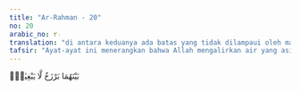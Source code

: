 ```yaml
---
title: "Ar-Rahman - 20"
no: 20
arabic_no: ٢٠
translation: "di antara keduanya ada batas yang tidak dilampaui oleh masing-masing."
tafsir: "Ayat-ayat ini menerangkan bahwa Allah mengalirkan air yang asin dari air yang tawar berdekatan yang kemudian berkumpul menjadi satu, masing-masing tidak mempengaruhi yang lain, yang asin tidak mempengaruhi yang tawar sehingga yang tawar menjadi asin dan yang asin menjadi tawar. Allah telah membatasi di antara keduanya dengan batas yang telah diciptakan dengan kekuasaan-Nya atau dibatasinya dengan batas yang berupa tanah. Firman Allah: \n\nDan Dialah yang membiarkan dua laut mengalir (berdampingan); yang ini tawar dan segar dan yang lain sangat asin lagi pahit; dan Dia jadikan antara keduanya dinding dan batas yang tidak tembus. (al-Furqan/25: 53) \n\nPeristiwa di atas dapat dilihat seperti sungai-sungai yang mengalir dari gunung-gunung yang akhirnya masuk ke dalam laut dan rasanya menjadi asin sedang air sungainya tetap tawar. Menurut kajian ilmiah, laut mempunyai sifat fisika dan kimia yang tidak homogen. Ketidak homogenan ini yang menyebabkan laut bergerak dinamis. Proses yang memicu pergerakan ini sangat kompleks dan melibatkan tenaga dari luar seperti angin, rotasi bumi, topografi dasar laut maupun hubungan satu sama lain antar laut. Distribusi rapat massa yang tergantung pada tingkat kegaraman, temperatur dan tekanan udara juga mempunyai peranan penting. Aliran arus permukaan yang hangat dari kawasan tropis mengalir melintasi khatulistiwa menuju Lautan Atlantik Utara dan Laut Norwegia, untuk kemudian mengalami pendinginan. Akibat pendinginan ini terjadi peningkatan rapat massa dan laut bergerak ke bawah sebagai aliran arus bawah dan bergerak menuju Lautan Atlantik Selatan, Lautan Hindia dan menuju Lautan Pasifik. Gerakan aliran arus bawah ini dikenal sebagai pola sirkulasi thermohalin yang gerakannya sering diidentikan dengan conveyor belt yang menggerakan air, temperatur dan sifat-sifat lainnya dan materimateri di lautan. Apa yang digambarkan di atas adalah gambaran global mengenai pergerakan arus laut. Dalam kenyataannya pergerakan arus laut adalah lebih kompleks. Sebagai contoh adalah apa yang digambarkan oleh Djamil (2004) yang menyebutkan bahwa di bawah garis khatulistiwa di Lautan Pasifik, Atlantik dan Lautan Hindia terdapat arus yang bergerak melawan arus permukaannya dan dikenal sebagai Pacific Equatorial Undercurrent atau disebut juga sebagai Cromwell Current. Arus ini bergerak ke timur, yang menentang arus Pacific South Equatorial Current yang bergerak ke barat. Arus yang mempunyai ketebalan 150 m dan panjang 402 km, dan batas atasnya antara 42-91 m, selalu bergerak di bawah khatulistiwa. Air laut yang bergerak dalam aliran arus Cromwell ini yang bergerak ke timur menentang aliran arus ke barat dan antar keduanya terdapat batas. Batas antara dua lautan ini tidak hanya sebatas wilayah yang disebutkan di atas tetapi juga di temui di Selat Gibraltar, maupun di sebelah timur Jepang. ("
---
```

بَيْنَهُمَا بَرْزَخٌ لَّا يَبْغِيٰنِۚ
